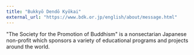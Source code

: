 ```yaml
---
title: "Bukkyō Dendō Kyōkai"
external_url: "https://www.bdk.or.jp/english/about/message.html"
---
```


"The Society for the Promotion of Buddhism" is a nonsectarian Japanese non-profit which sponsors a variety of educational programs and projects around the world.
